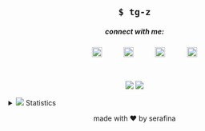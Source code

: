 <p align="center">
  <h2 align="center"><code>$ tg-z</code></h2>
  <h5 align="center">connect with me:</h5>
<p align="center">
&nbsp;&nbsp;&nbsp; &nbsp;&nbsp;&nbsp;&nbsp;&nbsp;
<a href="https://twitter.com/parasite______"><img src="https://pond.computer/static/fonts/fontaws/svgs/brands/twitter.svg" height="20px" width="20px" alt="twitter"/></a>
&nbsp;&nbsp;&nbsp; &nbsp;&nbsp;&nbsp;&nbsp;&nbsp;
<a href="https://www.are.na/tg-z"><img src="https://pond.computer/static/fonts/fontaws/svgs/brands/arena.svg" height="20px" width="20px" alt="are.na"/></a>
&nbsp;&nbsp;&nbsp; &nbsp;&nbsp;&nbsp;&nbsp;&nbsp;
<a href="https://github.com/tg-z"><img src="https://pond.computer/static/fonts/fontaws/svgs/brands/github-alt.svg" height="20px" width="20px" alt="github"/></a>
&nbsp;&nbsp;&nbsp; &nbsp;&nbsp;&nbsp;&nbsp;&nbsp;
<a href="https://dev.to/parasite______"><img src="https://pond.computer/static/fonts/fontaws/svgs/brands/dev.svg" alt="dev.to" height="20" width="20"></a>
</p>
<br>
<p align="center">
<a href="https://github.com/tg-z"><img src="https://github-readme-stats.vercel.app/api?username=tg-z&show_icons=true&layout=compact"></a>
<a href="https://github.com/tg-z"><img src="https://github-contribution-stats.vercel.app/api/?username=tg-z"></a>
</p>
<details>
  <summary><img src="https://win98icons.alexmeub.com/icons/png/chart1-2.png"> Statistics</summary> 
<p align="center">
<a href="https://github.com/tg-z"><img src="https://github-readme-stats.vercel.app/api/top-langs/?username=tg-z&layout=compact" alt="Language Stats"></a>
</p>
<p align="center">
<a href="https://wakatime.com"><img src="https://github-readme-stats.vercel.app/api/wakatime?username=evalchan&hide_progress=true&layout=compact" alt="Wakatime Stats"></a> 
</p>
</details>
 
<p align="center">made with ❤️ by serafina</p>
